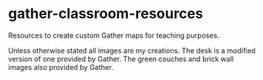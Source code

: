 # gather-classroom-resources

Resources to create custom Gather maps for teaching purposes.

Unless otherwise stated all images are my creations. The desk is a modified version of one provided by Gather. The green couches and brick wall images also provided by Gather.

